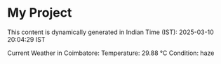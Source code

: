 # My Project

This content is dynamically generated in Indian Time (IST): 2025-03-10 20:04:29 IST


Current Weather in Coimbatore:
Temperature: 29.88 °C
Condition: haze
